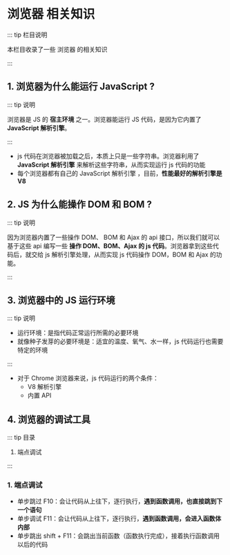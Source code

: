 # 浏览器 相关知识

::: tip 栏目说明

本栏目收录了一些 浏览器 的相关知识

:::

## 1. 浏览器为什么能运行 JavaScript ?

::: tip 说明

浏览器是 JS 的 **宿主环境** 之一。浏览器能运行 JS 代码，是因为它内置了 **JavaScript 解析引擎**。

:::

- js 代码在浏览器被加载之后，本质上只是一些字符串。浏览器利用了 **JavaScript 解析引擎** 来解析这些字符串，从而实现运行 js 代码的功能
- 每个浏览器都有自己的 JavaScript 解析引擎 ，目前，**性能最好的解析引擎是 V8**

<tgx-img src="/browser/browser/browser-principle.png" 
    alt="浏览器为什么能运行 JavaScript示意图" 
    title="浏览器为什么能运行 JavaScript示意图">
</tgx-img>

## 2. JS 为什么能操作 DOM 和 BOM ?

::: tip 说明

因为浏览器内置了一些操作 DOM、 BOM 和 Ajax 的 api 接口，所以我们就可以基于这些 api 编写一些 **操作 DOM、BOM、Ajax 的 js 代码**。浏览器拿到这些代码后，就交给 js 解析引擎处理，从而实现 js 代码操作 DOM，BOM 和 Ajax 的功能。

:::

<tgx-img src="/browser/browser/browser-dom-bom.png" 
    alt="JS 为什么能操作 DOM 和 BOM示意图" 
    title="JS 为什么能操作 DOM 和 BOM示意图">
</tgx-img>

## 3. 浏览器中的 JS 运行环境

::: tip 说明

- 运行环境：是指代码正常运行所需的必要环境
- 就像种子发芽的必要环境是：适宜的温度、氧气、水一样，js 代码运行也需要特定的环境

:::

- 对于 Chrome 浏览器来说，js 代码运行的两个条件：
  - V8 解析引擎
  - 内置 API

<tgx-img src="/browser/browser/environment.png" 
    alt="JS 运行环境示意图" 
    title="JS 运行环境示意图">
</tgx-img>

## 4. 浏览器的调试工具

::: tip 目录

1. 端点调试

:::

### 1. 端点调试

- 单步跳过 F10：会让代码从上往下，逐行执行，**遇到函数调用，也直接跳到下一个语句**
- 单步调试 F11：会让代码从上往下，逐行执行，**遇到函数调用，会进入函数体内部**
- 单步跳出 shift + F11：会跳出当前函数（函数执行完成），接着执行函数调用以后的代码
